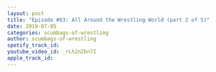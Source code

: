```yaml
---
layout: post
title: "Episode #63: All Around the Wrestling World (part 2 of 5)"
date: 2019-07-05
categories: scumbags-of-wrestling
author: scumbags-of-wrestling
spotify_track_id: 
youtube_video_id: _rLh2nZbn7I
apple_track_id: 
---
```

